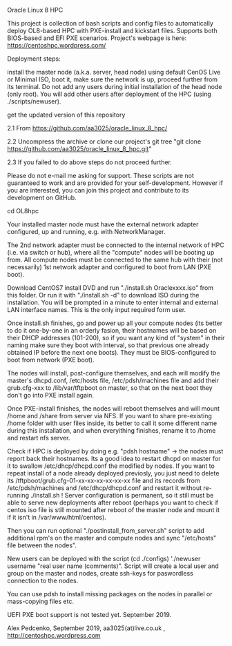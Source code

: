 Oracle Linux 8 HPC

This project is collection of bash scripts and config files to automatically deploy OL8-based HPC with PXE-install and kickstart files. Supports both BIOS-based and EFI PXE scenarios. Project's webpage is here: https://centoshpc.wordpress.com/

Deployment steps:

install the master node (a.k.a. server, head node) using default CenOS Live or Minimal ISO, boot it, make sure the network is up, proceed further from its terminal.
Do not add any users during initial installation of the head node (only root). You will add other users after deployment of the HPC (using ./scripts/newuser).

get the updated version of this repository

2.1 From https://github.com/aa3025/oracle_linux_8_hpc/

2.2 Uncompress the archive or clone our project's git tree "git clone https://github.com/aa3025/oracle_linux_8_hpc.git"

2.3 If you failed to do above steps do not proceed further.

Please do not e-mail me asking for support. These scripts are not guaranteed to work and are provided for your self-development. However if you are interested, you can join this project and contribute to its development on GitHub.

cd OL8hpc

Your installed master node must have the external network adapter configured, up and running, e.g. with NetworkManager.

The 2nd network adapter must be connected to the internal network of HPC (i.e. via switch or hub), where all the "compute" nodes will be booting up from. All compute nodes must be connected to the same hub with their (not necessarily) 1st network adapter and configured to boot from LAN (PXE boot).

Download CentOS7 install DVD and run "./install.sh Oraclexxxx.iso" from this folder. Or run it with "./install.sh -d" to download ISO during the installation. You will be prompted in a minute to enter internal and external LAN interface names. This is the only input required form user.

Once install.sh finishes, go and power up all your compute nodes (its better to do it one-by-one in an orderly fasion, their hostnames will be based on their DHCP addresses (101-200), so if you want any kind of "system" in their naming make sure they boot with interval, so that previous one already obtained IP before the next one boots). They must be BIOS-configured to boot from network (PXE boot).

The nodes will install, post-configure themselves, and each will modify the master's dhcpd.conf, /etc/hosts file, /etc/pdsh/machines file and add their grub.cfg-xxx to /lib/var/tftpboot on master, so that on the next boot they don't go into PXE install again.

Once PXE-install finishes, the nodes will reboot themselves and will mount /home and /share from server via NFS. If you want to share pre-existing /home folder with user files inside, its better to call it some different name during this installation, and when everyithing finishes, rename it to /home and restart nfs server.

Check if HPC is deployed by doing e.g. "pdsh hostname" -> the nodes must report back their hostnames. Its a good idea to restart dhcpd on master for it to swallow /etc/dhcp/dhcpd.conf the modified by nodes. If you want to repeat install of a node already deployed previosly, you just need to delete its /tftpboot/grub.cfg-01-xx-xx-xx-xx-xx-xx file and its records from /etc/pdsh/machines and /etc/dhcp/dhcpd.conf and restart it without re-running ./install.sh ! Server configuration is permanent, so it still must be able to serve new deployments after reboot (perhaps you want to check if centos iso file is still mounted after reboot of the master node and mount it if it isn't in /var/www/html/centos).

Then you can run optional "./postinstall_from_server.sh" script to add additional rpm's on the master and compute nodes and sync "/etc/hosts" file between the nodes".

New users can be deployed with the script (cd ./configs) './newuser username "real user name (comments)". Script will create a local user and group on the master and nodes, create ssh-keys for paswordless connection to the nodes.

You can use pdsh to install missing packages on the nodes in parallel or mass-copying files etc.


UEFI PXE boot support is not tested yet. September 2019.

Alex Pedcenko, September 2019, aa3025(at)live.co.uk , http://centoshpc.wordpress.com
